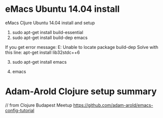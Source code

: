 # eMacs Ubuntu 14.04 install
eMacs Cljure Ubuntu 14.04 install and setup


1) sudo apt-get install build-essential
2) sudo apt-get install build-dep emacs

If you get error message: E: Unable to locate package build-dep
Solve with this line: apt-get install lib32stdc++6 

3) sudo apt-get install emacs

4) emacs

# Adam-Arold Clojure setup summary 
// from Clojure Budapest Meetup
https://github.com/adam-arold/emacs-config-tutorial
